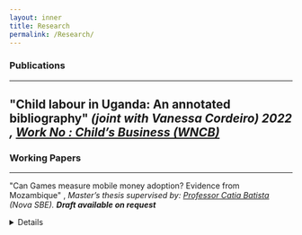 ```yaml
---
layout: inner
title: Research
permalink: /Research/
---
```


### Publications 
---
"Child labour in Uganda: An annotated bibliography" _(joint with Vanessa Cordeiro) 2022 , [Work No : Child’s Business (WNCB) ](/Uganda-1.pdf)_ 
---
### Working Papers
---
 "Can Games measure mobile money adoption? Evidence from Mozambique" , _Master’s thesis supervised by:  [Professor Catia Batista](https://www.catiabatista.org/) (Nova SBE). <b>Draft available on request</b>_
 <Details>
<pre> Forecasting the adoption of technological innovations is difficult but potentially impactful, <br> 
 particularly in rural low-income communities worldwide. This paper tests a novel method to <br> 
  measure mobile money adoption by employing behavioral measures to elicit preferences for saving <br> 
 or remitting using mobile money. I link these game decisions to individual-level mobile money <br>
 administrative transaction data; my findings show that while willingness to remit through mobile <br> 
 money strongly predicts  adoption in the second and third years after mobile money was introduced <br>
 ,willingness to save in the mobile money game is a strong predictor of future mobile money cash-in <br>  
 and any mobile money transaction in the first,second, and third years.</pre>

---


